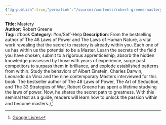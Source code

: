 ```yaml
---
{"dg-publish":true,"permalink":"/sources/contents/robert-greene-mastery/"}
---
```


**Title:** Mastery  
**Author:** Robert Greene  
**Tag::** #book 
**Category**: #on/Self-Help
**Description**: From the bestselling author of The 48 Laws of Power and The Laws of Human Nature, a vital work revealing that the secret to mastery is already within you. Each one of us has within us the potential to be a Master. Learn the secrets of the field you have chosen, submit to a rigorous apprenticeship, absorb the hidden knowledge possessed by those with years of experience, surge past competitors to surpass them in brilliance, and explode established patterns from within. Study the behaviors of Albert Einstein, Charles Darwin, Leonardo da Vinci and the nine contemporary Masters interviewed for this book. The bestseller author of The 48 Laws of Power, The Art of Seduction, and The 33 Strategies of War, Robert Greene has spent a lifetime studying the laws of power. Now, he shares the secret path to greatness. With this seminal text as a guide, readers will learn how to unlock the passion within and become masters.}[^1]

[^1]: [Google Livres](https://books.google.fr/)